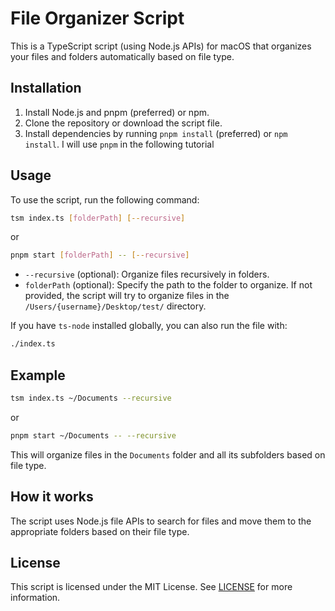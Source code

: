 # File Organizer Script

This is a TypeScript script (using Node.js APIs) for macOS that organizes your files and folders automatically based on file type.

## Installation
1. Install Node.js and pnpm (preferred) or npm.
2. Clone the repository or download the script file.
3. Install dependencies by running `pnpm install` (preferred) or `npm install`. I will use `pnpm` in the following tutorial

## Usage

To use the script, run the following command:

```bash
tsm index.ts [folderPath] [--recursive]
```

or

```bash
pnpm start [folderPath] -- [--recursive]
```

- `--recursive` (optional): Organize files recursively in folders.
- `folderPath` (optional): Specify the path to the folder to organize. If not provided, the script will try to organize files in the `/Users/{username}/Desktop/test/` directory.


If you have `ts-node` installed globally, you can also run the file with:

```bash
./index.ts
```

## Example

```bash
tsm index.ts ~/Documents --recursive
```

or

```bash
pnpm start ~/Documents -- --recursive
```

This will organize files in the `Documents` folder and all its subfolders based on file type.

## How it works

The script uses Node.js file APIs to search for files and move them to the appropriate folders based on their file type.

## License

This script is licensed under the MIT License. See [LICENSE](LICENSE) for more information.
